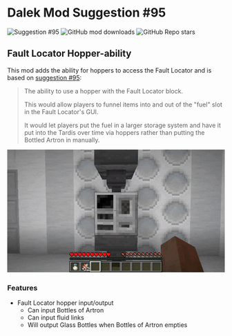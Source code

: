 # Dalek Mod Suggestion #95

![Suggestion #95](https://img.shields.io/badge/suggestion-95-blue)
![GitHub mod downloads](https://img.shields.io/github/downloads/bug1312/dm_suggestion_mods/v1.0.0%2B95/total?label=downloads)
![GitHub Repo stars](https://img.shields.io/github/stars/bug1312/dm_suggestion_mods)

## Fault Locator Hopper-ability

This mod adds the ability for hoppers to access the Fault Locator and is based on [suggestion #95](https://discord.com/channels/217396856550981633/273107511400464384/928845266923167845):
> The ability to use a hopper with the Fault Locator block.
>
> This would allow players to funnel items into and out of the "fuel" slot in the Fault Locator's GUI.
>
> It would let players put the fuel in a larger storage system and have it put into the Tardis over time via hoppers rather than putting the Bottled Artron in manually.

![Demonstration of the addon](.images/demonstration.gif)

### Features

- Fault Locator hopper input/output
	- Can input Bottles of Artron
	- Can input fluid links
	- Will output Glass Bottles when Bottles of Artron empties